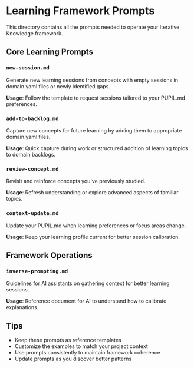 # Learning Framework Prompts

This directory contains all the prompts needed to operate your Iterative Knowledge framework.

## Core Learning Prompts

### `new-session.md`
Generate new learning sessions from concepts with empty sessions in domain.yaml files or newly identified gaps.

**Usage**: Follow the template to request sessions tailored to your PUPIL.md preferences.

### `add-to-backlog.md` 
Capture new concepts for future learning by adding them to appropriate domain.yaml files.

**Usage**: Quick capture during work or structured addition of learning topics to domain backlogs.

### `review-concept.md`
Revisit and reinforce concepts you've previously studied.

**Usage**: Refresh understanding or explore advanced aspects of familiar topics.

### `context-update.md`
Update your PUPIL.md when learning preferences or focus areas change.

**Usage**: Keep your learning profile current for better session calibration.

## Framework Operations

### `inverse-prompting.md`
Guidelines for AI assistants on gathering context for better learning sessions.

**Usage**: Reference document for AI to understand how to calibrate explanations.

## Tips

- Keep these prompts as reference templates
- Customize the examples to match your project context
- Use prompts consistently to maintain framework coherence
- Update prompts as you discover better patterns